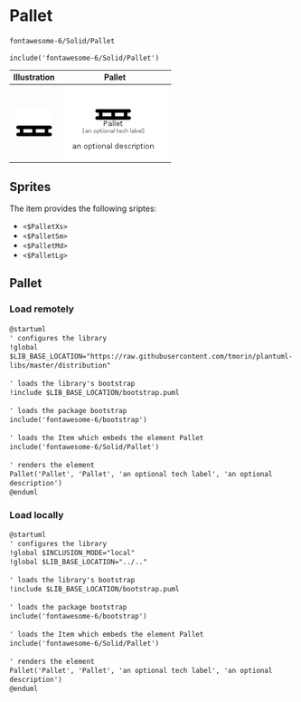 # Pallet


```text
fontawesome-6/Solid/Pallet
```

```text
include('fontawesome-6/Solid/Pallet')
```



| Illustration | Pallet |
| :---: | :---: |
| ![illustration for Illustration](../../fontawesome-6/Solid/Pallet.png) | ![illustration for Pallet](../../fontawesome-6/Solid/Pallet.Local.png) |



## Sprites
The item provides the following sriptes:

- `<$PalletXs>`
- `<$PalletSm>`
- `<$PalletMd>`
- `<$PalletLg>`





## Pallet

### Load remotely
```plantuml
@startuml
' configures the library
!global $LIB_BASE_LOCATION="https://raw.githubusercontent.com/tmorin/plantuml-libs/master/distribution"

' loads the library's bootstrap
!include $LIB_BASE_LOCATION/bootstrap.puml

' loads the package bootstrap
include('fontawesome-6/bootstrap')

' loads the Item which embeds the element Pallet
include('fontawesome-6/Solid/Pallet')

' renders the element
Pallet('Pallet', 'Pallet', 'an optional tech label', 'an optional description')
@enduml
```

### Load locally
```plantuml
@startuml
' configures the library
!global $INCLUSION_MODE="local"
!global $LIB_BASE_LOCATION="../.."

' loads the library's bootstrap
!include $LIB_BASE_LOCATION/bootstrap.puml

' loads the package bootstrap
include('fontawesome-6/bootstrap')

' loads the Item which embeds the element Pallet
include('fontawesome-6/Solid/Pallet')

' renders the element
Pallet('Pallet', 'Pallet', 'an optional tech label', 'an optional description')
@enduml
```

